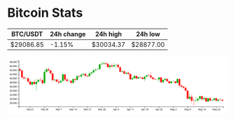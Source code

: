 # Bitcoin Stats

BTC/USDT|24h change|24h high|24h low|
|---|---|---|---|
|$29086.85|-1.15%|$30034.37|$28877.00|

<img src="./chart.svg">
